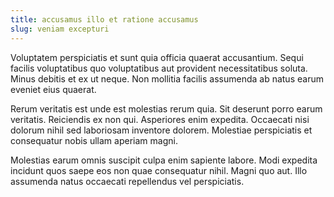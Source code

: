 ```yaml
---
title: accusamus illo et ratione accusamus
slug: veniam excepturi
---
```


Voluptatem perspiciatis et sunt quia officia quaerat accusantium. Sequi facilis voluptatibus quo voluptatibus aut provident necessitatibus soluta. Minus debitis et ex ut neque. Non mollitia facilis assumenda ab natus earum eveniet eius quaerat.

Rerum veritatis est unde est molestias rerum quia. Sit deserunt porro earum veritatis. Reiciendis ex non qui. Asperiores enim expedita. Occaecati nisi dolorum nihil sed laboriosam inventore dolorem. Molestiae perspiciatis et consequatur nobis ullam aperiam magni.

Molestias earum omnis suscipit culpa enim sapiente labore. Modi expedita incidunt quos saepe eos non quae consequatur nihil. Magni quo aut. Illo assumenda natus occaecati repellendus vel perspiciatis.
